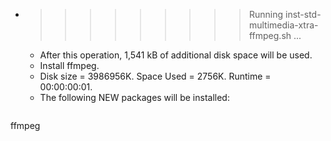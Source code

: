 * >>>>>>>>> Running inst-std-multimedia-xtra-ffmpeg.sh ...
  * After this operation, 1,541 kB of additional disk space will be used.
  * Install ffmpeg.
  * Disk size = 3986956K. Space Used = 2756K. Runtime = 00:00:00:01.
  * The following NEW packages will be installed:
  ```bash
ffmpeg
  ```
